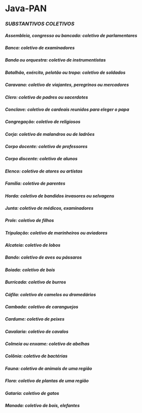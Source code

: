 # Java-PAN
### *SUBSTANTIVOS COLETIVOS*
##### Assembleia, congresso ou bancada: coletivo de parlamentares
##### Banca: coletivo de examinadores
##### Banda ou orquestra: coletivo de instrumentistas 
##### Batalhão, exército, pelotão ou tropa: coletivo de soldados 
##### Caravana: coletivo de viajantes, peregrinos ou mercadores 
##### Clero: coletivo de padres ou sacerdotes
##### Conclave: coletivo de cardeais reunidos para eleger o papa
##### Congregação: coletivo de religiosos
##### Corja: coletivo de malandros ou de ladrões
##### Corpo docente: coletivo de professores
##### Corpo discente: coletivo de alunos 
##### Elenco: coletivo de atores ou artistas 
##### Família: coletivo de parentes
##### Horda: coletivo de bandidos invasores ou selvagens
##### Junta: coletivo de médicos, examinadores
##### Prole: coletivo de filhos
##### Tripulação: coletivo de marinheiros ou aviadores
##### Alcateia: coletivo de lobos
##### Bando: coletivo de aves ou pássaros
##### Boiada: coletivo de bois
##### Burricada: coletivo de burros
##### Cáfila: coletivo de camelos ou dromedários 
##### Cambada: coletivo de caranguejos 
##### Cardume: coletivo de peixes
##### Cavalaria: coletivo de cavalos
##### Colmeia ou enxame: coletivo de abelhas
##### Colônia: coletivo de bactérias
##### Fauna: coletivo de animais de uma região 
##### Flora: coletivo de plantas de uma região 
##### Gataria: coletivo de gatos
##### Manada: coletivo de bois, elefantes 
